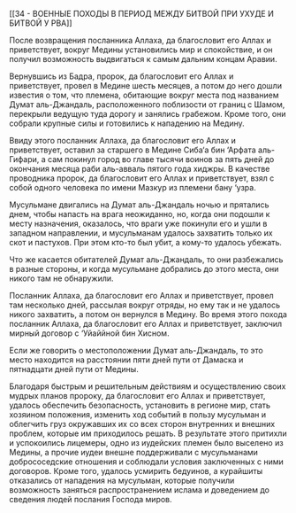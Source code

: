 [[34 - ВОЕННЫЕ ПОХОДЫ В ПЕРИОД МЕЖДУ БИТВОЙ ПРИ УХУДЕ И БИТВОЙ У РВА]]

После возвращения посланника Аллаха, да благословит его Аллах и приветствует, вокруг Медины установились мир и спокойствие, и он получил возможность выдвигаться к самым дальним концам Аравии.

Вернувшись из Бадра, пророк, да благословит его Аллах и приветствует, провел в Медине шесть месяцев, а потом до него дошли известия о том, что племена, обитающие вокруг места под названием Думат аль-Джандаль, расположенного поблизости от границ с Шамом, перекрыли ведущую туда дорогу и занялись грабежом. Кроме того, они собрали крупные силы и готовились к нападению на Медину.

Ввиду этого посланник Аллаха, да благословит его Аллах и приветствует, оставил за старшего в Медине Сиба‘а бин ‘Арфата аль-Гифари, а сам покинул город во главе тысячи воинов за пять дней до окончания месяца раби аль-авваль пятого года хиджры. В качестве проводника пророк, да благословит его Аллах и приветствует, взял с собой одного человека по имени Мазкур из племени бану ‘узра.

Мусульмане двигались на Думат аль-Джандаль ночью и прятались днем, чтобы напасть на врага неожиданно, но, когда они подошли к месту назначения, оказалось, что враги уже покинули его и ушли в западном направлении, и мусульманам удалось захватить только их скот и пастухов. При этом кто-то был убит, а кому-то удалось убежать.

Что же касается обитателей Думат аль-Джандаль, то они разбежались в разные стороны, и когда мусульмане добрались до этого места, они никого там не обнаружили.

Посланник Аллаха, да благословит его Аллах и приветствует, провел там несколько дней, рассылая вокруг отряды, но ему так и не удалось никого захватить, а потом он вернулся в Медину. Во время этого похода посланник Аллаха, да благословит его Аллах и приветствует, заключил мирный договор с ‘Уйаййной бин Хисном.

Если же говорить о местоположении Думат аль-Джандаль, то это место находится на расстоянии пяти дней пути от Дамаска и пятнадцати дней пути от Медины.

Благодаря быстрым и решительным действиям и осуществлению своих мудрых планов пророку, да благословит его Аллах и приветствует, удалось обеспечить безопасность, установить в регионе мир, стать хозяином положения, изменить ход событий в пользу мусульман и облегчить груз окружавших их со всех сторон внутренних и внешних проблем, которые им приходилось решать. В результате этого притихли и успокоились лицемеры, одно из иудейских племен было выселено из Медины, а прочие иудеи внешне поддерживали с мусульманами добрососедские отношения и соблюдали условия заключенных с ними договоров. Кроме того, удалось усмирить бедуинов, а курайшиты отказались от нападения на мусульман, которые получили возможность заняться распространением ислама и доведением до сведения людей послания Господа миров.

